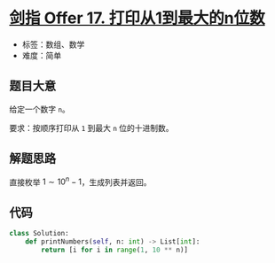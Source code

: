 # [剑指 Offer 17. 打印从1到最大的n位数](https://leetcode.cn/problems/da-yin-cong-1dao-zui-da-de-nwei-shu-lcof/)

- 标签：数组、数学
- 难度：简单

## 题目大意

给定一个数字 `n`。

要求：按顺序打印从 `1` 到最大 `n` 位的十进制数。

## 解题思路

直接枚举 $1 \sim 10^{n} - 1$，生成列表并返回。

## 代码

```python
class Solution:
    def printNumbers(self, n: int) -> List[int]:
        return [i for i in range(1, 10 ** n)]
```

